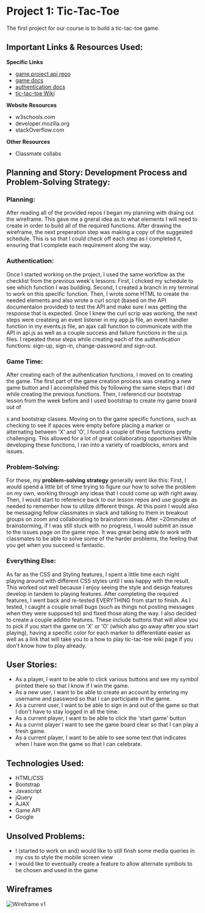 # Project 1: Tic-Tac-Toe

The first project for our course is to build a tic-tac-toe game.

## Important Links & Resources Used:

**Specific Links**
- [game project api repo](https://git.generalassemb.ly/mgubernick/game-project-api)
- [game docs](https://git.generalassemb.ly/mgubernick/game-project-api/blob/master/docs/game.md#update-request-body)
- [authentication docs](https://git.generalassemb.ly/mgubernick/game-project-api/blob/master/docs/user.md)
- [tic-tac-toe Wiki](https://en.wikipedia.org/wiki/Tic-tac-toe)

**Website Resources**
- w3schools.com
- developer.mozilla.org
- stackOverflow.com

**Other Resources**
- Classmate collabs


## Planning and Story: Development Process and Problem-Solving Strategy:

### Planning:
After reading all of the provided repos I began my planning with draing out the wireframe.  This gave me a gneral idea as to what elements I will need to create in order to build all of the required functions. After drawing the wireframe, the next preperation step was making a copy of the suggested schedule. This is so that I could check off each step as I completed it, ensuring that I complete each requirement along the way.

### Authentication:
Once I started working on the project, I used the same workflow as the checklist from the previous week's lessons: First, I chcked my schedule to see which function I was building. Second, I created a branch in my terminal to work on this specific function. Then, I wrote some HTML to create the needed elements and also wrote a curl script (based on the API documentaion provided) to test the API and make sure I was getting the response that is expected. Once I knew the curl scrip was working, the next steps were createing an event listener in my app.js file, an event handler function in my events.js file, an ajax call function to communicate with the API in api.js as well as a couple success and failure functions in the ui.js files.
I repeated these steps while creating each of the authentication functions: sign-up, sign-in, change-password and sign-out.

### Game Time:
After creating each of the authentication functions, I moved on to creating the game.  The first part of the game creation process was creating a new game button and I accomplished this by following the same steps that I did while creating the previous functions.  Then, I referencd our bootstrap lesson from the week before and I used bootstrap to create my game board out of <div>s and bootstrap classes.
Moving on to the game specific functions, such as checking to see if spaces were empty before placing a marker or alternating between 'X' and 'O', I found a couple of these functions pretty challenging.  This allowed for a lot of great collaborating opportunities   While developing these functions, I ran into a variety of roadblocks, errors and issues.

### Problem-Solving:
For these, my **problem-solving strategy** generally went like this: First, I would spend a little bit of time trying to figure our how to solve the problem on my own, working through any ideas that I could come up with right away.  Then, I would start to reference back to our lesson repos and use google as needed to remember how to utilize different things.  At this point I would also be messaging fellow classmates in slack and talking to them in breakout groups on zoom and collaborating to brainstorm ideas.  After ~20minutes of brainstorming, if I was still stuck with no progress, I would submit an issue to the issues page on the game repo.  It was great being able to work with classmates to be able to solve some of the harder problems, the feeling that you get when you succeed is fantastic.

### Everything Else:
As far as the CSS and Styling features, I spent a little time each night playing around with different CSS styles until I was happy with the result.  This worked out well because I enjoy seeing the style and design features develop in tandem to playing features. After completing the required features, I went back and re-tested EVERYTHING from start to finish. As I tested, I caught a couple small bugs (such as things not posting messages when they were supposed to) and fixed those along the way. I also decided to create a couple additio features.  These include buttons that will allow you to pick if you start the game on 'X' or 'O' (which also go away after you start playing), having a specific color for each marker to differentiate easier as well as a link that will take you to a how to play tic-tac-toe wiki page if you don't know how to play already.


## User Stories:
- As a player, I want to be able to click various buttons and see my symbol printed there so that I know if I win the game.
- As a new user, I want to be able to create an account by entering my username and password so that I can participate in the game.
- As a current user, I want to be able to sign in and out of the game so that I don't have to stay logged in all the time.
- As a current player, I want to be able to click the 'start game' button
- As a currnt player I want to see the game board clear so that I can play a fresh game.
- As a current player, I want to be able to see some text that indicates when I have won the game so that I can celebrate.

## Technologies Used:
- HTML/CSS
- Bootstrap
- Javascript
- jQuery
- AJAX
- Game API
- Google

## Unsolved Problems:
- I (started to work on and) would like to still finsh some media queries in my css to style the mobile screen view
- I would like to eventually create a feature to allow alternate symbols to be chosen and used in the game

## Wireframes
![Wireframe v1](https://i.imgur.com/ohWp7pM.jpg "Wireframe_v1")
